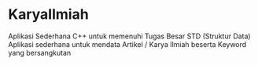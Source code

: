 # KaryaIlmiah
 Aplikasi Sederhana C++ untuk memenuhi Tugas Besar STD (Struktur Data) </br>
 Aplikasi sederhana untuk mendata Artikel / Karya Ilmiah beserta Keyword yang bersangkutan
